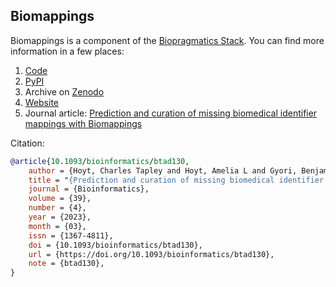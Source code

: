 ## Biomappings

Biomappings is a component of the [Biopragmatics Stack](https://biopragmatics.github.io/).
You can find more information in a few places:

1. [Code](https://github.com/biopragmatics/biomappings)
2. [PyPI](https://pypi.org/project/biomappings)
3. Archive on [Zenodo](https://camo.githubusercontent.com/699525fbe02fb48b728f12148794b29bbdf185b9ff2687be742890a7b1e8adcf/68747470733a2f2f7a656e6f646f2e6f72672f62616467652f3238353335323930372e737667)
4. [Website](https://biopragmatics.github.io/biomappings)
5. Journal article: [Prediction and curation of missing biomedical identifier mappings with Biomappings](https://academic.oup.com/bioinformatics/article/39/4/btad130/7077133)

Citation:

```bibtex
@article{10.1093/bioinformatics/btad130,
    author = {Hoyt, Charles Tapley and Hoyt, Amelia L and Gyori, Benjamin M},
    title = "{Prediction and curation of missing biomedical identifier mappings with Biomappings}",
    journal = {Bioinformatics},
    volume = {39},
    number = {4},
    year = {2023},
    month = {03},
    issn = {1367-4811},
    doi = {10.1093/bioinformatics/btad130},
    url = {https://doi.org/10.1093/bioinformatics/btad130},
    note = {btad130},
}
```
